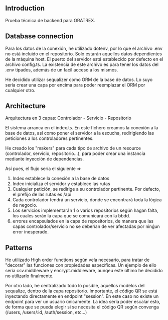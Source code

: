 ## Introduction
Prueba técnica de backend para ORATREX.

## Database connection
Para los datos de la conexión, he utilizado dotenv, por lo que el archivo .env no está incluido en el repositorio. Solo estarán
aquellos datos dependientes de la máquina host. El puerto del servidor está establecido por defecto en el archivo config.ts. La existencia
de este archivo es para tener los datos del .env tipados, además de un facil acceso a los mismos.

He decidido utilizar sequalizer como ORM de la base de datos. Lo suyo sería crear una capa por encima para poder
reemplazar el ORM por cualquier otro.

## Architecture
Arquitectura en 3 capas: Controlador - Servicio - Repositorio

El sistema arranca en el index.ts. En este fichero creamos la conexión a la base de datos, así como poner el servidor a la escucha, redirigiendo
las peticiones a los controladores pertinentes.

He creado los "makers" para cada tipo de archivo de un resource (controlador, servicio, repositorio...), para poder crear una instancia mediante
inyección de dependencias.

Así pues, el flujo sería el siguiente =>
1. Index establece la conexión a la base de datos
2. Index inicializa el servidor y establece las rutas
3. Cualquier petición, se redirige a su controlador pertinente. Por defecto, el prefijo de las rutas es /api
4. Cada controlador tendrá un servicio, donde se encontrará toda la lógica de negocio.
5. Los servicios implementarán 1 o varios repositorios según hagan falta, los cuales serán la capa que se comunicará con la bbdd.
6. errores encapsulados en la capa de repositorios, de manera que las capas controlador/servicio no se deberían de ver afectadas por
ninǵun error inesperado.

## Patterns
He utilizado High order functions según veía necesario, para tratar de "decorar" las funciones con propiedades específicas.
Un ejemplo de ello sería csv.middleware y encrypt.middleware, aunqeu este último he decidido no utilizarlo finalmente.

Por otro lado, he centralizado todo lo posible, aquellos modelos del sequalize, dentro de la capa repositorio.
Importante, el código QR se está inyectando directamente en endpoint "session". En este caso no existe un endpoint para
ver un usuario únicamente. La idea sería poder escalar esto, de forma que se pueda elegir si se necesita el código QR según
convenga (/users, /users/:id, /auth/session, etc...)
